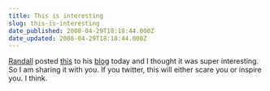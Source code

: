 ```yaml
---
title: This is interesting
slug: this-is-interesting
date_published: 2008-04-29T18:18:44.000Z
date_updated: 2008-04-29T18:18:44.000Z
---
```


[Randall](http://randallpauljenkins.com/) posted [this](http://twistori.com) to his [blog](http://randallpauljenkins.com/2008/04/29/i-dont-know-what-this-is/#comments) today and I thought it was super interesting. So I am sharing it with you. If you twitter, this will either scare you or inspire you. I think.
